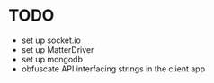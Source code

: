 # TODO
* set up socket.io
* set up MatterDriver
* set up mongodb
* obfuscate API interfacing strings in the client app